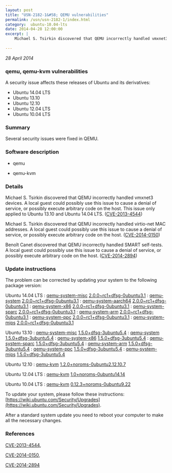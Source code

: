 ```yaml
---
layout: post
title: "USN-2182-1&#58; QEMU vulnerabilities"
permalink: /usn/usn-2182-1/index.html
category:  ubuntu-10.04-lts
date: 2014-04-28 12:00:00
excerpt: |
    Michael S. Tsirkin discovered that QEMU incorrectly handled vmxnet3 devices. A local guest could possibly use this issue to cause a denial of service, or possibly execute arbitrary code on the host. This issue only applied to Ubuntu 13.10 and Ubuntu 14.04 LTS. ([CVE-2013-4544](http://people.ubuntu.com/~ubuntu-security/cve/CVE-2013-4544))
    
--- 
```

 
 

*28 April 2014*

### qemu, qemu-kvm vulnerabilities

A security issue affects these releases of Ubuntu and its derivatives:

* Ubuntu 14.04 LTS
* Ubuntu 13.10
* Ubuntu 12.10
* Ubuntu 12.04 LTS
* Ubuntu 10.04 LTS

### Summary

Several security issues were fixed in QEMU. 

### Software description

* qemu 

* qemu-kvm 

### Details

Michael S. Tsirkin discovered that QEMU incorrectly handled vmxnet3 devices. A local guest could possibly use this issue to cause a denial of service, or possibly execute arbitrary code on the host. This issue only applied to Ubuntu 13.10 and Ubuntu 14.04 LTS. ([CVE-2013-4544](http://people.ubuntu.com/~ubuntu-security/cve/CVE-2013-4544))

Michael S. Tsirkin discovered that QEMU incorrectly handled virtio-net MAC addresses. A local guest could possibly use this issue to cause a denial of service, or possibly execute arbitrary code on the host. ([CVE-2014-0150](http://people.ubuntu.com/~ubuntu-security/cve/CVE-2014-0150))

Benoît Canet discovered that QEMU incorrectly handled SMART self-tests. A local guest could possibly use this issue to cause a denial of service, or possibly execute arbitrary code on the host. ([CVE-2014-2894](http://people.ubuntu.com/~ubuntu-security/cve/CVE-2014-2894)) 

### Update instructions

The problem can be corrected by updating your system to the following package version:

Ubuntu 14.04 LTS
 : [qemu-system-misc](https://launchpad.net/ubuntu/+source/qemu) <span> [2.0.0~rc1+dfsg-0ubuntu3.1](https://launchpad.net/ubuntu/+source/qemu/2.0.0~rc1+dfsg-0ubuntu3.1) </span> 
 : [qemu-system](https://launchpad.net/ubuntu/+source/qemu) <span> [2.0.0~rc1+dfsg-0ubuntu3.1](https://launchpad.net/ubuntu/+source/qemu/2.0.0~rc1+dfsg-0ubuntu3.1) </span> 
 : [qemu-system-aarch64](https://launchpad.net/ubuntu/+source/qemu) <span> [2.0.0~rc1+dfsg-0ubuntu3.1](https://launchpad.net/ubuntu/+source/qemu/2.0.0~rc1+dfsg-0ubuntu3.1) </span> 
 : [qemu-system-x86](https://launchpad.net/ubuntu/+source/qemu) <span> [2.0.0~rc1+dfsg-0ubuntu3.1](https://launchpad.net/ubuntu/+source/qemu/2.0.0~rc1+dfsg-0ubuntu3.1) </span> 
 : [qemu-system-sparc](https://launchpad.net/ubuntu/+source/qemu) <span> [2.0.0~rc1+dfsg-0ubuntu3.1](https://launchpad.net/ubuntu/+source/qemu/2.0.0~rc1+dfsg-0ubuntu3.1) </span> 
 : [qemu-system-arm](https://launchpad.net/ubuntu/+source/qemu) <span> [2.0.0~rc1+dfsg-0ubuntu3.1](https://launchpad.net/ubuntu/+source/qemu/2.0.0~rc1+dfsg-0ubuntu3.1) </span> 
 : [qemu-system-ppc](https://launchpad.net/ubuntu/+source/qemu) <span> [2.0.0~rc1+dfsg-0ubuntu3.1](https://launchpad.net/ubuntu/+source/qemu/2.0.0~rc1+dfsg-0ubuntu3.1) </span> 
 : [qemu-system-mips](https://launchpad.net/ubuntu/+source/qemu) <span> [2.0.0~rc1+dfsg-0ubuntu3.1](https://launchpad.net/ubuntu/+source/qemu/2.0.0~rc1+dfsg-0ubuntu3.1) </span> 

Ubuntu 13.10
 : [qemu-system-misc](https://launchpad.net/ubuntu/+source/qemu) <span> [1.5.0+dfsg-3ubuntu5.4](https://launchpad.net/ubuntu/+source/qemu/1.5.0+dfsg-3ubuntu5.4) </span> 
 : [qemu-system](https://launchpad.net/ubuntu/+source/qemu) <span> [1.5.0+dfsg-3ubuntu5.4](https://launchpad.net/ubuntu/+source/qemu/1.5.0+dfsg-3ubuntu5.4) </span> 
 : [qemu-system-x86](https://launchpad.net/ubuntu/+source/qemu) <span> [1.5.0+dfsg-3ubuntu5.4](https://launchpad.net/ubuntu/+source/qemu/1.5.0+dfsg-3ubuntu5.4) </span> 
 : [qemu-system-sparc](https://launchpad.net/ubuntu/+source/qemu) <span> [1.5.0+dfsg-3ubuntu5.4](https://launchpad.net/ubuntu/+source/qemu/1.5.0+dfsg-3ubuntu5.4) </span> 
 : [qemu-system-arm](https://launchpad.net/ubuntu/+source/qemu) <span> [1.5.0+dfsg-3ubuntu5.4](https://launchpad.net/ubuntu/+source/qemu/1.5.0+dfsg-3ubuntu5.4) </span> 
 : [qemu-system-ppc](https://launchpad.net/ubuntu/+source/qemu) <span> [1.5.0+dfsg-3ubuntu5.4](https://launchpad.net/ubuntu/+source/qemu/1.5.0+dfsg-3ubuntu5.4) </span> 
 : [qemu-system-mips](https://launchpad.net/ubuntu/+source/qemu) <span> [1.5.0+dfsg-3ubuntu5.4](https://launchpad.net/ubuntu/+source/qemu/1.5.0+dfsg-3ubuntu5.4) </span> 

Ubuntu 12.10
 : [qemu-kvm](https://launchpad.net/ubuntu/+source/qemu-kvm) <span> [1.2.0+noroms-0ubuntu2.12.10.7](https://launchpad.net/ubuntu/+source/qemu-kvm/1.2.0+noroms-0ubuntu2.12.10.7) </span> 

Ubuntu 12.04 LTS
 : [qemu-kvm](https://launchpad.net/ubuntu/+source/qemu-kvm) <span> [1.0+noroms-0ubuntu14.14](https://launchpad.net/ubuntu/+source/qemu-kvm/1.0+noroms-0ubuntu14.14) </span> 

Ubuntu 10.04 LTS
 : [qemu-kvm](https://launchpad.net/ubuntu/+source/qemu-kvm) <span> [0.12.3+noroms-0ubuntu9.22](https://launchpad.net/ubuntu/+source/qemu-kvm/0.12.3+noroms-0ubuntu9.22) </span> 

To update your system, please follow these instructions: [https://wiki.ubuntu.com/Security/Upgrades](https://wiki.ubuntu.com/Security/Upgrades).

After a standard system update you need to reboot your computer to make all the necessary changes. 

### References

 
 [CVE-2013-4544](http://people.ubuntu.com/~ubuntu-security/cve/CVE-2013-4544), 

 [CVE-2014-0150](http://people.ubuntu.com/~ubuntu-security/cve/CVE-2014-0150), 

 [CVE-2014-2894](http://people.ubuntu.com/~ubuntu-security/cve/CVE-2014-2894)
 

